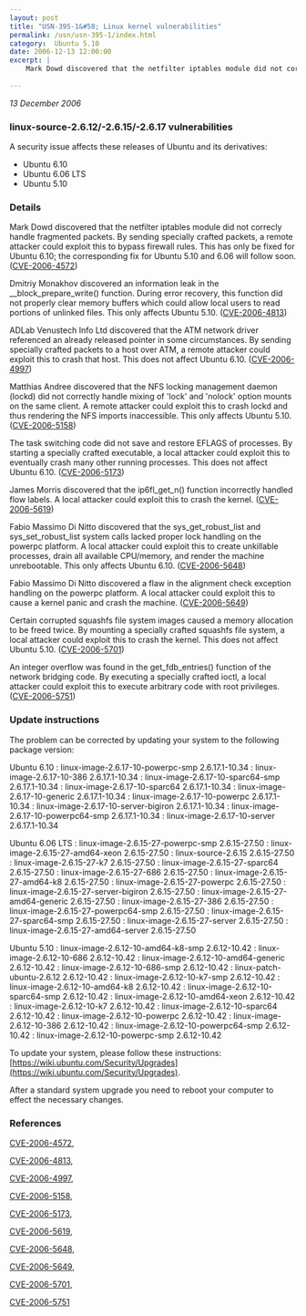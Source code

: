 ```yaml
---
layout: post
title: "USN-395-1&#58; Linux kernel vulnerabilities"
permalink: /usn/usn-395-1/index.html
category:  Ubuntu 5.10
date: 2006-12-13 12:00:00
excerpt: |
    Mark Dowd discovered that the netfilter iptables module did not correcly handle fragmented packets. By sending specially crafted packets, a remote attacker could exploit this to bypass firewall rules. This has only be fixed for Ubuntu 6.10; the corresponding fix for Ubuntu 5.10 and 6.06 will follow soon. ([CVE-2006-4572](http://people.ubuntu.com/~ubuntu-security/cve/CVE-2006-4572))
    
--- 
```

 
 

*13 December 2006*

### linux-source-2.6.12/-2.6.15/-2.6.17 vulnerabilities

A security issue affects these releases of Ubuntu and its derivatives:

* Ubuntu 6.10
* Ubuntu 6.06 LTS
* Ubuntu 5.10

### Details

Mark Dowd discovered that the netfilter iptables module did not correcly handle fragmented packets. By sending specially crafted packets, a remote attacker could exploit this to bypass firewall rules. This has only be fixed for Ubuntu 6.10; the corresponding fix for Ubuntu 5.10 and 6.06 will follow soon. ([CVE-2006-4572](http://people.ubuntu.com/~ubuntu-security/cve/CVE-2006-4572))

Dmitriy Monakhov discovered an information leak in the __block_prepare_write() function. During error recovery, this function did not properly clear memory buffers which could allow local users to read portions of unlinked files. This only affects Ubuntu 5.10. ([CVE-2006-4813](http://people.ubuntu.com/~ubuntu-security/cve/CVE-2006-4813))

ADLab Venustech Info Ltd discovered that the ATM network driver referenced an already released pointer in some circumstances. By sending specially crafted packets to a host over ATM, a remote attacker could exploit this to crash that host. This does not affect Ubuntu 6.10. ([CVE-2006-4997](http://people.ubuntu.com/~ubuntu-security/cve/CVE-2006-4997))

Matthias Andree discovered that the NFS locking management daemon (lockd) did not correctly handle mixing of &#39;lock&#39; and &#39;nolock&#39; option mounts on the same client. A remote attacker could exploit this to crash lockd and thus rendering the NFS imports inaccessible. This only affects Ubuntu 5.10. ([CVE-2006-5158](http://people.ubuntu.com/~ubuntu-security/cve/CVE-2006-5158))

The task switching code did not save and restore EFLAGS of processes. By starting a specially crafted executable, a local attacker could exploit this to eventually crash many other running processes. This does not affect Ubuntu 6.10. ([CVE-2006-5173](http://people.ubuntu.com/~ubuntu-security/cve/CVE-2006-5173))

James Morris discovered that the ip6fl_get_n() function incorrectly handled flow labels. A local attacker could exploit this to crash the kernel. ([CVE-2006-5619](http://people.ubuntu.com/~ubuntu-security/cve/CVE-2006-5619))

Fabio Massimo Di Nitto discovered that the sys_get_robust_list and sys_set_robust_list system calls lacked proper lock handling on the powerpc platform. A local attacker could exploit this to create unkillable processes, drain all available CPU/memory, and render the machine unrebootable. This only affects Ubuntu 6.10. ([CVE-2006-5648](http://people.ubuntu.com/~ubuntu-security/cve/CVE-2006-5648))

Fabio Massimo Di Nitto discovered a flaw in the alignment check exception handling on the powerpc platform. A local attacker could exploit this to cause a kernel panic and crash the machine. ([CVE-2006-5649](http://people.ubuntu.com/~ubuntu-security/cve/CVE-2006-5649))

Certain corrupted squashfs file system images caused a memory allocation to be freed twice. By mounting a specially crafted squashfs file system, a local attacker could exploit this to crash the kernel. This does not affect Ubuntu 5.10. ([CVE-2006-5701](http://people.ubuntu.com/~ubuntu-security/cve/CVE-2006-5701))

An integer overflow was found in the get_fdb_entries() function of the network bridging code. By executing a specially crafted ioctl, a local attacker could exploit this to execute arbitrary code with root privileges. ([CVE-2006-5751](http://people.ubuntu.com/~ubuntu-security/cve/CVE-2006-5751))

### Update instructions

The problem can be corrected by updating your system to the following package version:

Ubuntu 6.10
 : linux-image-2.6.17-10-powerpc-smp <span>2.6.17.1-10.34</span>
 : linux-image-2.6.17-10-386 <span>2.6.17.1-10.34</span>
 : linux-image-2.6.17-10-sparc64-smp <span>2.6.17.1-10.34</span>
 : linux-image-2.6.17-10-sparc64 <span>2.6.17.1-10.34</span>
 : linux-image-2.6.17-10-generic <span>2.6.17.1-10.34</span>
 : linux-image-2.6.17-10-powerpc <span>2.6.17.1-10.34</span>
 : linux-image-2.6.17-10-server-bigiron <span>2.6.17.1-10.34</span>
 : linux-image-2.6.17-10-powerpc64-smp <span>2.6.17.1-10.34</span>
 : linux-image-2.6.17-10-server <span>2.6.17.1-10.34</span>

Ubuntu 6.06 LTS
 : linux-image-2.6.15-27-powerpc-smp <span>2.6.15-27.50</span>
 : linux-image-2.6.15-27-amd64-xeon <span>2.6.15-27.50</span>
 : linux-source-2.6.15 <span>2.6.15-27.50</span>
 : linux-image-2.6.15-27-k7 <span>2.6.15-27.50</span>
 : linux-image-2.6.15-27-sparc64 <span>2.6.15-27.50</span>
 : linux-image-2.6.15-27-686 <span>2.6.15-27.50</span>
 : linux-image-2.6.15-27-amd64-k8 <span>2.6.15-27.50</span>
 : linux-image-2.6.15-27-powerpc <span>2.6.15-27.50</span>
 : linux-image-2.6.15-27-server-bigiron <span>2.6.15-27.50</span>
 : linux-image-2.6.15-27-amd64-generic <span>2.6.15-27.50</span>
 : linux-image-2.6.15-27-386 <span>2.6.15-27.50</span>
 : linux-image-2.6.15-27-powerpc64-smp <span>2.6.15-27.50</span>
 : linux-image-2.6.15-27-sparc64-smp <span>2.6.15-27.50</span>
 : linux-image-2.6.15-27-server <span>2.6.15-27.50</span>
 : linux-image-2.6.15-27-amd64-server <span>2.6.15-27.50</span>

Ubuntu 5.10
 : linux-image-2.6.12-10-amd64-k8-smp <span>2.6.12-10.42</span>
 : linux-image-2.6.12-10-686 <span>2.6.12-10.42</span>
 : linux-image-2.6.12-10-amd64-generic <span>2.6.12-10.42</span>
 : linux-image-2.6.12-10-686-smp <span>2.6.12-10.42</span>
 : linux-patch-ubuntu-2.6.12 <span>2.6.12-10.42</span>
 : linux-image-2.6.12-10-k7-smp <span>2.6.12-10.42</span>
 : linux-image-2.6.12-10-amd64-k8 <span>2.6.12-10.42</span>
 : linux-image-2.6.12-10-sparc64-smp <span>2.6.12-10.42</span>
 : linux-image-2.6.12-10-amd64-xeon <span>2.6.12-10.42</span>
 : linux-image-2.6.12-10-k7 <span>2.6.12-10.42</span>
 : linux-image-2.6.12-10-sparc64 <span>2.6.12-10.42</span>
 : linux-image-2.6.12-10-powerpc <span>2.6.12-10.42</span>
 : linux-image-2.6.12-10-386 <span>2.6.12-10.42</span>
 : linux-image-2.6.12-10-powerpc64-smp <span>2.6.12-10.42</span>
 : linux-image-2.6.12-10-powerpc-smp <span>2.6.12-10.42</span>

To update your system, please follow these instructions: [https://wiki.ubuntu.com/Security/Upgrades](https://wiki.ubuntu.com/Security/Upgrades).

After a standard system upgrade you need to reboot your computer to effect the necessary changes.

### References

 
 [CVE-2006-4572](http://people.ubuntu.com/~ubuntu-security/cve/CVE-2006-4572), 

 [CVE-2006-4813](http://people.ubuntu.com/~ubuntu-security/cve/CVE-2006-4813), 

 [CVE-2006-4997](http://people.ubuntu.com/~ubuntu-security/cve/CVE-2006-4997), 

 [CVE-2006-5158](http://people.ubuntu.com/~ubuntu-security/cve/CVE-2006-5158), 

 [CVE-2006-5173](http://people.ubuntu.com/~ubuntu-security/cve/CVE-2006-5173), 

 [CVE-2006-5619](http://people.ubuntu.com/~ubuntu-security/cve/CVE-2006-5619), 

 [CVE-2006-5648](http://people.ubuntu.com/~ubuntu-security/cve/CVE-2006-5648), 

 [CVE-2006-5649](http://people.ubuntu.com/~ubuntu-security/cve/CVE-2006-5649), 

 [CVE-2006-5701](http://people.ubuntu.com/~ubuntu-security/cve/CVE-2006-5701), 

 [CVE-2006-5751](http://people.ubuntu.com/~ubuntu-security/cve/CVE-2006-5751)
 

